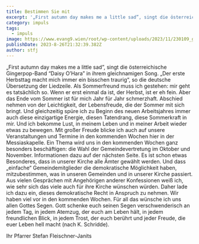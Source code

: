 ```yaml
---
title: Bestimmen Sie mit
excerpt: '„First autumn day makes me a little sad”, singt die österreichische Gingerpop-Band “Daisy O’Hara” in ihrem gleichnamigen ...'
category: impuls
tags:
  - impuls
image: https://www.evang9.wien/root/wp-content/uploads/2023/11/230109_gv-wahl_160123_36a_epd_uschmannm.jpg
publishDate: 2023-8-26T21:32:39.382Z
author: stfj
---
```


„First autumn day makes me a little sad”, singt die österreichische Gingerpop-Band “Daisy O’Hara” in ihrem gleichnamigen Song. „Der erste Herbsttag macht mich immer ein bisschen traurig“, so die deutsche Übersetzung der Liedzeile. Als Sommerfreund muss ich gestehen: mir geht es tatsächlich so. Wenn er erst einmal da ist, der Herbst, ist er eh fein. Aber das Ende vom Sommer ist für mich Jahr für Jahr schmerzhaft. Abschied nehmen von der Leichtigkeit, der Lebensfreude, die der Sommer mit sich bringt.
Und gleichzeitig spüre ich zu Beginn des neuen Arbeitsjahres immer auch diese einzigartige Energie, diesen Tatendrang, diese Sommerkraft in mir. Und ich bekomme Lust, in meinem Leben und in meiner Arbeit wieder etwas zu bewegen.
Mit großer Freude blicke ich auch auf unsere Veranstaltungen und Termine in den kommenden Wochen hier in der Messiaskapelle.
Ein Thema wird uns in den kommenden Wochen ganz besonders beschäftigen: die Wahl der Gemeindevertretung im Oktober und November. Informationen dazu auf der nächsten Seite. Es ist schon etwas Besonderes, dass in unserer Kirche alle Ämter gewählt werden. Und dass „einfache“ Gemeindemitglieder die demokratische Möglichkeit haben, mitzubestimmen, was in unseren Gemeinden und in unserer Kirche passiert. Aus vielen Gesprächen mit Angehörigen anderer Konfessionen weiß ich, wie sehr sich das viele auch für ihre Kirche wünschen würden. Daher lade ich dazu ein, dieses demokratische Recht in Anspruch zu nehmen.
Wir haben viel vor in den kommenden Wochen.
Für all das wünsche ich uns allen Gottes Segen.
Gott schenke euch seinen Segen verschwenderisch an jedem Tag, in jedem Atemzug, der euch am Leben hält, in jedem freundlichen Blick, in jedem Trost, der euch berührt und jeder Freude, die euer Leben hell macht (nach K. Schridde).

Ihr Pfarrer Stefan Fleischner-Janits
